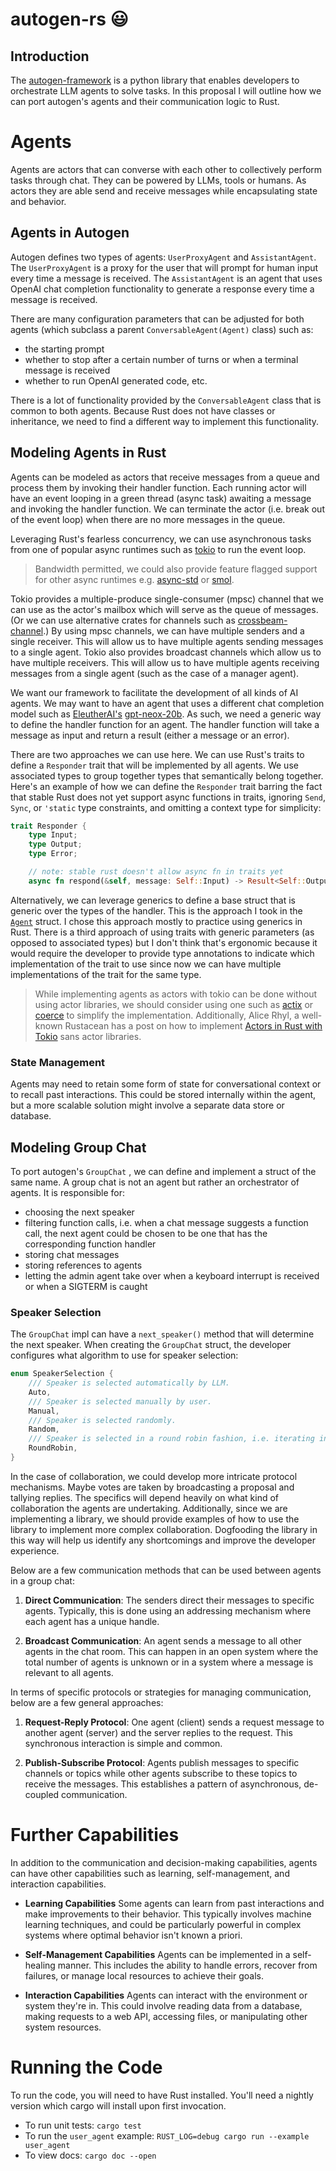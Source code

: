 # autogen-rs 😃

## Introduction

The [autogen-framework](https://github.com/microsoft/autogen) is a python library that enables developers to orchestrate LLM agents to solve tasks. In this proposal I will outline how we can port autogen's agents and their communication logic to Rust.

# Agents
Agents are actors that can converse with each other to collectively perform tasks through chat. They can be powered by LLMs, tools or humans. As actors they are able send and receive messages while encapsulating state and behavior.
## Agents in Autogen

Autogen defines two types of agents: `UserProxyAgent` and `AssistantAgent`. The `UserProxyAgent` is a proxy for the user that will prompt for human input every time a message is received. The `AssistantAgent` is an agent that uses OpenAI chat completion functionality to generate a response every time a message is received. 

There are many configuration parameters that can be adjusted for both agents (which subclass a parent `ConversableAgent(Agent)` class) such as:
- the starting prompt
- whether to stop after a certain number of turns or when a terminal message is received
- whether to run OpenAI generated code, etc.

There is a lot of functionality provided by the `ConversableAgent` class that is common to both agents. Because Rust does not have classes or inheritance, we need to find a different way to implement this functionality.

## Modeling Agents in Rust

Agents can be modeled as actors that receive messages from a queue and process them by invoking their handler function. Each running actor will have an event looping in a green thread (async task) awaiting a message and invoking the handler function. We can terminate the actor (i.e. break out of the event loop) when there are no more messages in the queue.

Leveraging Rust's fearless concurrency, we can use asynchronous tasks from one of popular async runtimes such as [tokio](https://tokio.rs/) to run the event loop. 
> Bandwidth permitted, we could also provide feature flagged support for other async runtimes e.g. [async-std](https://async.rs/) or [smol](https://github.com/smol-rs/smol).

Tokio provides a multiple-produce single-consumer (mpsc) channel that we can use as the actor's mailbox which will serve as the queue of messages. (Or we can use alternative crates for channels such as [crossbeam-channel](https://github.com/crossbeam-rs/crossbeam).) By using mpsc channels, we can have multiple senders and a single receiver. This will allow us to have multiple agents sending messages to a single agent. Tokio also provides broadcast channels which allow us to have multiple receivers. This will allow us to have multiple agents receiving messages from a single agent (such as the case of a manager agent).

We want our framework to facilitate the development of all kinds of AI agents. We may want to have an agent that uses a different chat completion model such as [EleutherAI's](https://www.eleuther.ai/about) [gpt-neox-20b](https://huggingface.co/EleutherAI/gpt-neox-20b). As such, we need a generic way to define the handler function for an agent. The handler function will take a message as input and return a result (either a message or an error). 

There are two approaches we can use here. We can use Rust's traits to define a `Responder` trait that will be implemented by all agents. We use associated types to group together types that semantically belong together. Here's an example of how we can define the `Responder` trait barring the fact that stable Rust does not yet support async functions in traits, ignoring `Send`, `Sync`, or `'static` type constraints, and omitting a context type for simplicity:

```rust
trait Responder {
    type Input;
    type Output;
    type Error;

    // note: stable rust doesn't allow async fn in traits yet
    async fn respond(&self, message: Self::Input) -> Result<Self::Output, Self::Error>;
```

Alternatively, we can leverage generics to define a base struct that is generic over the types of the handler. This is the approach I took in the [`Agent`](src/agent/mod.rs) struct. I chose this approach mostly to practice using generics in Rust. There is a third approach of using traits with generic parameters (as opposed to associated types) but I don't think that's ergonomic because it would require the developer to provide type annotations to indicate which implementation of the trait to use since now we can have multiple implementations of the trait for the same type.

> While implementing agents as actors with tokio can be done without using actor libraries, we should consider using one such as [actix](https://actix.rs/docs/actix/actor) or [coerce](https://docs.rs/coerce/latest/coerce/index.html) to simplify the implementation. Additionally, Alice Rhyl, a well-known Rustacean has a post on how to implement [Actors in Rust with Tokio](https://ryhl.io/blog/actors-with-tokio/) sans actor libraries.

### State Management
Agents may need to retain some form of state for conversational context or to recall past interactions. This could be stored internally within the agent, but a more scalable solution might involve a separate data store or database.

## Modeling Group Chat

To port autogen's `GroupChat` , we can define and implement a struct of the same name. A group chat is not an agent but rather an orchestrator of agents. It is responsible for:

- choosing the next speaker
- filtering function calls, i.e. when a chat message suggests a function call, the next agent could be chosen to be one that has the corresponding function handler
- storing chat messages
- storing references to agents
- letting the admin agent take over when a keyboard interrupt is received or when a SIGTERM is caught
  
### Speaker Selection

The `GroupChat` impl can have a `next_speaker()` method that will determine the next speaker. When creating the `GroupChat` struct, the developer configures what algorithm to use for speaker selection:
```rust
enum SpeakerSelection {
    /// Speaker is selected automatically by LLM.
    Auto,
    /// Speaker is selected manually by user.
    Manual,
    /// Speaker is selected randomly.
    Random,
    /// Speaker is selected in a round robin fashion, i.e. iterating in the same order in a loop.
    RoundRobin,
}
```

In the case of collaboration, we could develop more intricate protocol mechanisms. Maybe votes are taken by broadcasting a proposal and tallying replies. The specifics will depend heavily on what kind of collaboration the agents are undertaking. Additionally, since we are implementing a library, we should provide examples of how to use the library to implement more complex collaboration. Dogfooding the library in this way will help us identify any shortcomings and improve the developer experience.

Below are a few communication methods that can be used between agents in a group chat:

1. **Direct Communication**: The senders direct their messages to specific agents. Typically, this is done using an addressing mechanism where each agent has a unique handle.

2. **Broadcast Communication**: An agent sends a message to all other agents in the chat room. This can happen in an open system where the total number of agents is unknown or in a system where a message is relevant to all agents.

In terms of specific protocols or strategies for managing communication, below are a few general approaches:

1. **Request-Reply Protocol**: One agent (client) sends a request message to another agent (server) and the server replies to the request. This synchronous interaction is simple and common.

2. **Publish-Subscribe Protocol**: Agents publish messages to specific channels or topics while other agents subscribe to these topics to receive the messages. This establishes a pattern of asynchronous, de-coupled communication.


# Further Capabilities

In addition to the communication and decision-making capabilities, agents can have other capabilities such as learning, self-management, and interaction capabilities.

-  **Learning Capabilities** Some agents can learn from past interactions and make improvements to their behavior. This typically involves machine learning techniques, and could be particularly powerful in complex systems where optimal behavior isn't known a priori.

- **Self-Management Capabilities** Agents can be implemented in a self-healing manner. This includes the ability to handle errors, recover from failures, or manage local resources to achieve their goals.

- **Interaction Capabilities** Agents can interact with the environment or system they're in. This could involve reading data from a database, making requests to a web API, accessing files, or manipulating other system resources. 

# Running the Code

To run the code, you will need to have Rust installed. You'll need a nightly version which cargo will install upon first invocation.

- To run unit tests: `cargo test`
- To run the `user_agent` example: `RUST_LOG=debug cargo run --example user_agent`
- To view docs: `cargo doc --open`



